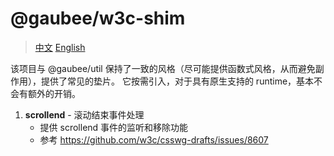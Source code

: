 # @gaubee/w3c-shim

> [中文](./README-zh.md) [English](./README.md)

该项目与 @gaubee/util 保持了一致的风格（尽可能提供函数式风格，从而避免副作用），提供了常见的垫片。
它按需引入，对于具有原生支持的 runtime，基本不会有额外的开销。

1. **scrollend** - 滚动结束事件处理
   - 提供 scrollend 事件的监听和移除功能
   - 参考 https://github.com/w3c/csswg-drafts/issues/8607
